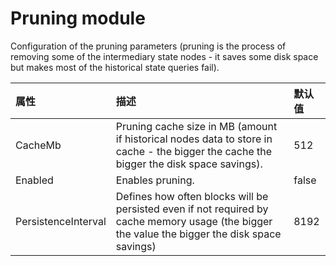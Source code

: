 # Pruning module

Configuration of the pruning parameters \(pruning is the process of removing some of the intermediary state nodes - it saves some disk space but makes most of the historical state queries fail\).

| 属性 | 描述 | 默认值 |
| :--- | :--- | :--- |
| CacheMb | Pruning cache size in MB \(amount if historical nodes data to store in cache - the bigger the cache the bigger the disk space savings\). | 512 |
| Enabled | Enables pruning. | false |
| PersistenceInterval | Defines how often blocks will be persisted even if not required by cache memory usage \(the bigger the value the bigger the disk space savings\) | 8192 |

